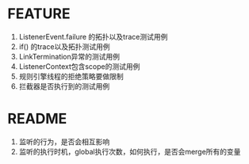 # FEATURE

1. ListenerEvent.failure 的拓扑以及trace测试用例
2. if() 的trace以及拓扑测试用例
3. LinkTermination异常的测试用例
4. ListenerContext包含scope的测试用例
5. 规则引擎线程的拒绝策略要做限制
6. 拦截器是否执行到的测试用例

# README

1. 监听的行为，是否会相互影响
2. 监听的执行时机，global执行次数，如何执行，是否会merge所有的变量